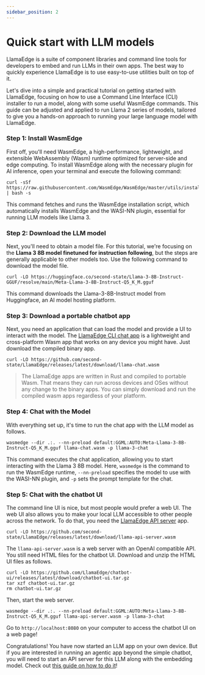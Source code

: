 ```yaml
---
sidebar_position: 2
---
```


# Quick start with LLM models

LlamaEdge is a suite of component libraries and command line tools for developers to embed and run LLMs in their own apps. The best way to quickly experience LlamaEdge is to use easy-to-use utilities built on top of it.

Let's dive into a simple and practical tutorial on getting started with LlamaEdge, focusing on how to use a Command Line Interface (CLI) installer to run a model, along with some useful WasmEdge commands. This guide can be adjusted and applied to run Llama 2 series of models, tailored to give you a hands-on approach to running your large language model with LlamaEdge.

### Step 1: Install WasmEdge

First off, you'll need WasmEdge, a high-performance, lightweight, and extensible WebAssembly (Wasm) runtime optimized for server-side and edge computing. To install WasmEdge along with the necessary plugin for AI inference, open your terminal and execute the following command:

```
curl -sSf https://raw.githubusercontent.com/WasmEdge/WasmEdge/master/utils/install_v2.sh | bash -s
```

This command fetches and runs the WasmEdge installation script, which automatically installs WasmEdge and the WASI-NN plugin, essential for running LLM models like Llama 3.

### Step 2: Download the LLM model

Next, you'll need to obtain a model file. For this tutorial, we're focusing on the **Llama 3 8B model finetuned for instruction following**, but the steps are generally applicable to other models too. Use the following command to download the model file.

```
curl -LO https://huggingface.co/second-state/Llama-3-8B-Instruct-GGUF/resolve/main/Meta-Llama-3-8B-Instruct-Q5_K_M.gguf
```

This command downloads the Llama-3-8B-Instruct model from Huggingface, an AI model hosting platform.

### Step 3: Download a portable chatbot app

Next, you need an application that can load the model and provide a UI to interact with the model.
The [LlamaEdge CLI chat app](https://github.com/LlamaEdge/LlamaEdge/tree/main/chat) is a lightweight and cross-platform Wasm app that works on any device
you might have. Just download the compiled binary app.

```
curl -LO https://github.com/second-state/LlamaEdge/releases/latest/download/llama-chat.wasm
```

> The LlamaEdge apps are written in Rust and compiled to portable Wasm. That means they can run across devices and OSes without any change to the binary apps. You can simply download and run the compiled wasm apps regardless of your platform.

### Step 4: Chat with the Model

With everything set up, it's time to run the chat app with the LLM model as follows.

```
wasmedge --dir .:. --nn-preload default:GGML:AUTO:Meta-Llama-3-8B-Instruct-Q5_K_M.gguf llama-chat.wasm -p llama-3-chat
```

This command executes the chat application, allowing you to start interacting with the Llama 3 8B model. Here, `wasmedge` is the command to run the WasmEdge runtime, `--nn-preload` specifies the model to use with the WASI-NN plugin, and `-p` sets the prompt template for the chat.

### Step 5: Chat with the chatbot UI 

The command line UI is nice, but most people would prefer a web UI. The web UI also allows you to make your
local LLM accessible to other people across the network.
To do that, you need the [LlamaEdge API server](https://github.com/LlamaEdge/LlamaEdge/tree/main/api-server) app.

```
curl -LO https://github.com/second-state/LlamaEdge/releases/latest/download/llama-api-server.wasm
```

The `llama-api-server.wasm` is a web server with an OpenAI compatible API. You still need HTML files for the chatbot UI.
Download and unzip the HTML UI files as follows.

```
curl -LO https://github.com/LlamaEdge/chatbot-ui/releases/latest/download/chatbot-ui.tar.gz
tar xzf chatbot-ui.tar.gz
rm chatbot-ui.tar.gz
```

Then, start the web server.

```
wasmedge --dir .:. --nn-preload default:GGML:AUTO:Meta-Llama-3-8B-Instruct-Q5_K_M.gguf llama-api-server.wasm -p llama-3-chat
```

Go to `http://localhost:8080` on your computer to access the chatbot UI on a web page!

Congratulations! You have now started an LLM app on your own device. But if you are interested in running an agentic app beyond the simple chatbot, you will need to start an API server for this LLM along with the embedding model. Check out [this guide on how to do it](./openai-api/intro.md)!

